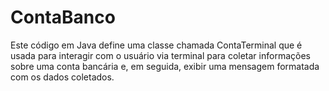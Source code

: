 # ContaBanco
Este código em Java define uma classe chamada ContaTerminal que é usada para interagir com o usuário via terminal para coletar informações sobre uma conta bancária e, em seguida, exibir uma mensagem formatada com os dados coletados.
